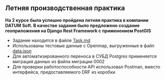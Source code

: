 ## Летняя производственная практика


<strong> На 2 курсе была успешно пройдена летняя практика в компании DATUM Soft. В качестве задания было предложено создание геоприложения на Django Rest Framework с применением PostGIS</strong>

* Задание находится в файле [Task.md](Task.md)
* Использованы  тестовые данные с Openmap, выгруженные в файл [data.json](data.json)
* Для автоматизированного переноса в СУБД Postgres применяется миграция данных из файла миграции 0002
* Для проверки работоспособности API использовал Postman, вместо интерфейса, предоставляемого DRF из коробки